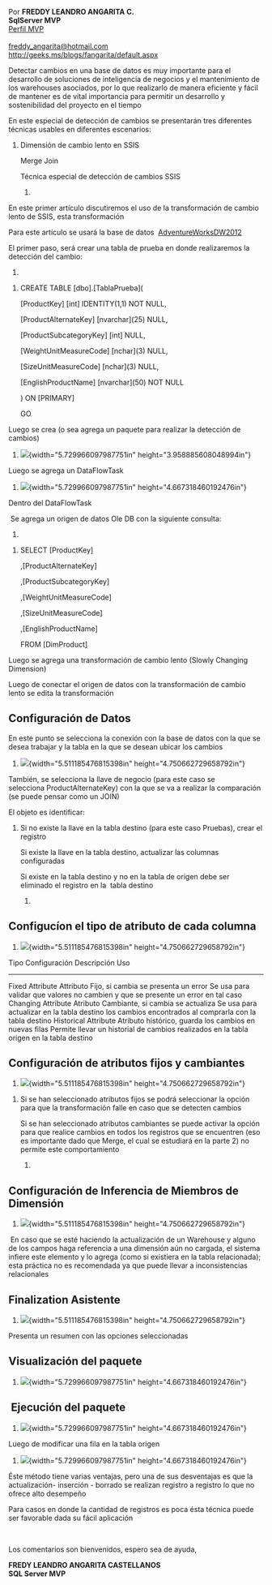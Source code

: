 Por **FREDDY LEANDRO ANGARITA C.\
SqlServer MVP** \
[Perfil
MVP](https://mvp.support.microsoft.com/es-es/mvp/Freddy%20Leandro%20Angarita%20Castellanos-4028407)\
\
<freddy_angarita@hotmail.com>\
<http://geeks.ms/blogs/fangarita/default.aspx>

Detectar cambios en una base de datos es muy importante para el
desarrollo de soluciones de inteligencia de negocios y el mantenimiento
de los warehouses asociados, por lo que realizarlo de manera eficiente y
fácil de mantener es de vital importancia para permitir un desarrollo y
sostenibilidad del proyecto en el tiempo

En este especial de detección de cambios se presentarán tres diferentes
técnicas usables en diferentes escenarios:

1.  Dimensión de cambio lento en SSIS

    Merge Join

    Técnica especial de detección de cambios SSIS

    1.  

En este primer artículo discutiremos el uso de la transformación de
cambio lento de SSIS, esta transformación

Para este artículo se usará la base de datos 
[AdventureWorksDW2012](http://msftdbprodsamples.codeplex.com/downloads/get/165405)

El primer paso, será crear una tabla de prueba en donde realizaremos la
detección del cambio:

1.  

<!-- -->

1.  CREATE TABLE \[dbo\].\[TablaPrueba\](

    \[ProductKey\] \[int\] IDENTITY(1,1) NOT NULL,

    \[ProductAlternateKey\] \[nvarchar\](25) NULL,

    \[ProductSubcategoryKey\] \[int\] NULL,

    \[WeightUnitMeasureCode\] \[nchar\](3) NULL,

    \[SizeUnitMeasureCode\] \[nchar\](3) NULL,

    \[EnglishProductName\] \[nvarchar\](50) NOT NULL

    ) ON \[PRIMARY\]

    GO

Luego se crea (o sea agrega un paquete para realizar la detección de
cambios)

1.  ![](./media/media/image1.png){width="5.729966097987751in"
    height="3.958885608048994in"}

Luego se agrega un DataFlowTask

1.  ![](./media/media/image2.png){width="5.729966097987751in"
    height="4.667318460192476in"}

Dentro del DataFlowTask

 Se agrega un origen de datos Ole DB con la siguiente consulta:

1.  

<!-- -->

1.  SELECT \[ProductKey\]

    ,\[ProductAlternateKey\]

    ,\[ProductSubcategoryKey\]

    ,\[WeightUnitMeasureCode\]

    ,\[SizeUnitMeasureCode\]

    ,\[EnglishProductName\]

    FROM \[DimProduct\]

Luego se agrega una transformación de cambio lento (Slowly Changing
Dimension)

Luego de conectar el origen de datos con la transformación de cambio
lento se edita la transformación

Configuración de Datos
----------------------

En este punto se selecciona la conexión con la base de datos con la que
se desea trabajar y la tabla en la que se desean ubicar los cambios

1.  ![](./media/media/image3.png){width="5.511185476815398in"
    height="4.750662729658792in"}

También, se selecciona la llave de negocio (para este caso se
selecciona ProductAlternateKey) con la que se va a realizar la
comparación (se puede pensar como un JOIN)

El objeto es identificar:

1.  Si no existe la llave en la tabla destino (para este caso Pruebas),
    crear el registro

    Si existe la llave en la tabla destino, actualizar las columnas
    configuradas

    Si existe en la tabla destino y no en la tabla de origen debe ser
    eliminado el registro en la  tabla destino

    1.  

Configucíon el tipo de atributo de cada columna
-----------------------------------------------

1.  ![](./media/media/image4.png){width="5.511185476815398in"
    height="4.750662729658792in"}

  Tipo Configuración     Descripción                                              Uso
  ---------------------- -------------------------------------------------------- ------------------------------------------------------------------------------------------------------
  Fixed Attribute        Attributo Fijo, si cambia se presenta un error           Se usa para validar que valores no cambien y que se presente un error en tal caso
  Changing Attribute     Atributo Cambiante, si cambia se actualiza               Se usa para actualizar en la tabla destino los cambios encontrados al comprarla con la tabla destino
  Historical Attribute   Atributo histórico, guarda los cambios en nuevas filas   Permite llevar un historial de cambios realizados en la tabla origen en la tabla destino

Configuración de atributos fijos y cambiantes
---------------------------------------------

1.  ![](./media/media/image5.png){width="5.511185476815398in"
    height="4.750662729658792in"}

<!-- -->

1.  Si se han seleccionado atributos fijos se podrá seleccionar la
    opción para que la transformación falle en caso que se detecten
    cambios

    Si se han seleccionado atributos cambiantes se puede activar la
    opción para que realice cambios en todos los registros que se
    encuentren (eso es importante dado que Merge, el cual se estudiará
    en la parte 2) no permite este comportamiento

    1.  

Configuración de Inferencia de Miembros de Dimensión
----------------------------------------------------

1.  ![](./media/media/image6.png){width="5.511185476815398in"
    height="4.750662729658792in"}

 En caso que se esté haciendo la actualización de un Warehouse y alguno
de los campos haga referencia a una dimensión aún no cargada, el sistema
infiere este elemento y lo agrega (como si existiera en la tabla
relacionada); esta práctica no es recomendada ya que puede llevar a
inconsistencias relacionales

Finalization Asistente
----------------------

1.  ![](./media/media/image7.png){width="5.511185476815398in"
    height="4.750662729658792in"}

Presenta un resumen con las opciones seleccionadas

Visualización del paquete
-------------------------

1.  ![](./media/media/image8.png){width="5.729966097987751in"
    height="4.667318460192476in"}

 Ejecución del paquete
----------------------

1.  ![](./media/media/image9.png){width="5.729966097987751in"
    height="4.667318460192476in"}

Luego de modificar una fila en la tabla origen

1.  ![](./media/media/image10.png){width="5.729966097987751in"
    height="4.667318460192476in"}

Éste método tiene varias ventajas, pero una de sus desventajas es que la
actualización- inserción - borrado se realizan registro a registro lo
que no ofrece alto desempeño

Para casos en donde la cantidad de registros es poca ésta técnica puede
ser favorable dada su fácil aplicación

 

Los comentarios son bienvenidos, espero sea de ayuda,

**FREDY LEANDRO ANGARITA CASTELLANOS\
SQL Server MVP**
